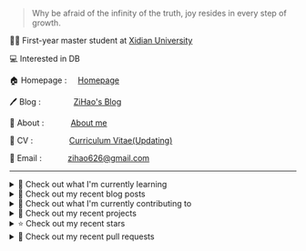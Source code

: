 > Why be afraid of the infinity of the truth, joy resides in every step of growth.

🧑‍🎓 First-year master student at [Xidian University](https://www.xidian.edu.cn/)

💻 Interested in DB

🏠 Homepage : &nbsp;&nbsp;&nbsp;&nbsp;[Homepage](https://zihao256.github.io/ZiHao256.com/)

🖊️ Blog : &nbsp;&nbsp;&nbsp;&emsp;&emsp;&emsp;[ZiHao's Blog](https://zihao256.github.io/)

👤 About : &nbsp;&nbsp;&ensp;&emsp;&emsp;[About me](https://zihao256.github.io/about/)

📄 CV : &nbsp;&emsp;&emsp;&emsp;&emsp;[Curriculum Vitae(Updating)](https://zihao256.github.io/ZiHao256.com/Awesome_CV.pdf)

📮 Email : &emsp;&emsp;&emsp;[zihao626@gmail.com](mailto:zihao626@gmail.com)

---
<details>
<summary>
📓 Check out what I'm currently learning
</summary>

- [ ] CMU15-445(2023FALL)

  - [X] Project#0: C++ Primer
  - [X] Homework#1: SQL
  - [X] Project#1: Buffer Pool Manager

</details>

<details>
<summary>
📜 Check out my recent blog posts
</summary>

- [Project#1: Buffer Pool](https://zihao256.github.io/p/1c228cd6.html) (3 days ago)
- [Project#0: C&#43;&#43; Primer](https://zihao256.github.io/p/6fa5e9a2.html) (5 days ago)
- [Paper Reading: TECCD: A Tree Embedding Approach for Code Clone Detection](https://zihao256.github.io/p/42c77a0c.html) (4 months ago)
- [Git](https://zihao256.github.io/p/69c3279c.html) (4 months ago)
- [Overleaf](https://zihao256.github.io/p/26d71884.html) (4 months ago)
</details>

<details>
<summary>
👷 Check out what I'm currently contributing to
</summary>

- [ZiHao256/ZiHao256.github.io](https://github.com/ZiHao256/ZiHao256.github.io) -  (2 days ago)
- [ZiHao256/ZiHao256.com](https://github.com/ZiHao256/ZiHao256.com) - Alex Ma&#39;s Profile (2 days ago)
- [ZiHao256/Project_TravelBooking](https://github.com/ZiHao256/Project_TravelBooking) -  (4 months ago)
- [ZiHao256/BookManagementSystem](https://github.com/ZiHao256/BookManagementSystem) - XDU 3rd_term 程序设计实训 (4 months ago)
- [ZiHao256/LabofCompiling](https://github.com/ZiHao256/LabofCompiling) - XDU lab (4 months ago)
</details>

<details>
<summary>
🌱 Check out my recent projects
</summary>

- [ZiHao256/BookManagementSystem](https://github.com/ZiHao256/BookManagementSystem) - XDU 3rd_term 程序设计实训
- [ZiHao256/Code](https://github.com/ZiHao256/Code) - Rust exercises
- [ZiHao256/LabofCompiling](https://github.com/ZiHao256/LabofCompiling) - XDU lab
- [ZiHao256/vue_travelbooking](https://github.com/ZiHao256/vue_travelbooking) - 
- [ZiHao256/LabsofMicrocomputer](https://github.com/ZiHao256/LabsofMicrocomputer) - 
</details>

<details>
<summary>
⭐ Check out my recent stars
</summary>

- [greenplum-db/gporca](https://github.com/greenplum-db/gporca) - A modular query optimizer for big data (3 days ago)
- [muesli/markscribe](https://github.com/muesli/markscribe) - Your personal markdown scribe with template-engine and Git(Hub) &amp; RSS powers 📜 (3 days ago)
- [pingcap/talent-plan](https://github.com/pingcap/talent-plan) - open source training courses about distributed database and distributed systems (3 days ago)
- [ZiHao256/bustub-private](https://github.com/ZiHao256/bustub-private) -  (3 weeks ago)
- [skyzh/type-exercise-in-rust](https://github.com/skyzh/type-exercise-in-rust) - Learn Rust black magics by implementing an expression framework in database systems (3 weeks ago)
</details>

<details>
<summary>
🔨 Check out my recent pull requests
</summary>

- [Fix the typo in the class TASK declaration in task.h: TASKS -&gt; TASK](https://github.com/yongwen/columbia/pull/3) on [yongwen/columbia](https://github.com/yongwen/columbia) (6 months ago)
- [Login](https://github.com/ZiHao256/vue_travelbooking/pull/1) on [ZiHao256/vue_travelbooking](https://github.com/ZiHao256/vue_travelbooking) (2 years ago)
</details>
